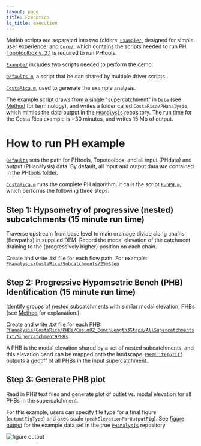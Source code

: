 ```yaml
---
layout: page
title: Execution
lc_title: execution
---
```


Matlab scripts are separated into two folders: 
[`Example/`](https://github.com/mcunningham917/PHtools/tree/master/Example), 
designed for simple user experience, and [`Core/`](https://github.com/mcunningham917/PHtools/tree/master/Core),
 which contains the scripts needed to run PH. [Topotoolbox v. 2.1](https://github.com/wschwanghart/topotoolbox)
  is required to run PHtools. 

[`Example/`](https://github.com/mcunningham917/PHtools/tree/master/Example)
 includes two scripts needed to perform the demo:

[`Defaults.m`](https://github.com/mcunningham917/PHtools/blob/master/Example/Defaults.m),
 a script that be can shared by multiple driver scripts. 

[`CostaRica.m`](https://github.com/mcunningham917/PHtools/blob/master/Example/CostaRica.m),
 used to generate the example analysis.

The example script draws from a single "supercatchment" in 
[`Data`](https://github.com/mcunningham917/PHtools/tree/master/Data/CostaRica/Supercatchments) 
(see [Method](https://mcunningham917.github.io/PHdoc/Method/) for terminology), 
and writes a folder called `CostaRica/PHanalysis`, which mimics the data output in 
the [`PHanalysis`](https://github.com/mcunningham917/PHanalysis) repository. 
The run time for the Costa Rica example is ~30 minutes, and writes 15 Mb of output. 

# How to run PH example

[`Defaults`](https://github.com/mcunningham917/PHtools/blob/master/Example/Defaults.m)
 sets the path for PHtools, Topotoolbox, and all input (PHdata) and output (PHanalysis)
  data. By default, all input and output data are contained in the PHtools folder. 

[`CostaRica.m`](https://github.com/mcunningham917/PHtools/blob/master/Example/CostaRica.m)
 runs the complete PH algorithm. It calls the script 
[`RunPH.m`](https://github.com/mcunningham917/PHtools/blob/master/Core/RunPH.m), 
which performs the following three steps:

## Step 1: Hypsometry of progressive (nested) subcatchments (15 minute run time)

Traverse upstream from base level to main drainage divide along chains (flowpaths) in
 supplied DEM. Record the modal elevation of the catchment draining to the 
 (progressively higher) position on each chain. 

Create and write .txt file for each flow path. For example: [`PHanalysis/CostaRica/Subcatchments/25mStep`](https://github.com/mcunningham917/PHanalysis/tree/master/CostaRica/Subcatchments/25mStep)

## Step 2: Progressive Hypomsetric Bench (PHB) Identification (15 minute run time)

Identify groups of nested subcatchments with similar modal elevation, PHBs 
(see [Method](https://mcunningham917.github.io/PHdoc/Method/) for explanation.) 

Create and write .txt file for each PHB: 
[`PHanalysis/CostaRica/PHBs/Cusum02_BenchLength3Steps/AllSupercatchmentsTxt/Supercatchment9PHBs`](https://github.com/mcunningham917/PHanalysis/tree/master/CostaRica/PHBs/Cusum02_BenchLength3Steps/AllSupercatchmentsTxt/Supercatchment9PHBs). 

A PHB is the modal elevation shared by a set of nested subcatchments, and this elevation
 band can be mapped onto the landscape. 
 [`PHBWriteToTiff`](https://github.com/mcunningham917/PHtools/blob/master/Core/WritePHBtoTiff.m) 
 outputs a geotiff of all PHBs in the input supercatchment.


## Step 3: Generate PHB plot

Read in PHB text files and generate plot of outlet vs. modal elevation for all PHBs in 
the supercatchment.

For this example, users can specify file type for a final figure (`outputFigType`) and 
axes scale (`peakElevationForOutputFig`). 
See 
[figure output](https://github.com/mcunningham917/PHanalysis/blob/master/CostaRica/Figures/SupercatchmentPHBs/Supercatchment9_hBench_vs_hChange.png) 
for the example data set in the true [`PHanalysis`](https://github.com/mcunningham917/PHanalysis) repository.

![figure output](https://raw.githubusercontent.com/mcunningham917/PHanalysis/blob/master/CostaRica/Figures/SupercatchmentPHBs/Supercatchment9_hBench_vs_hChange.png)
